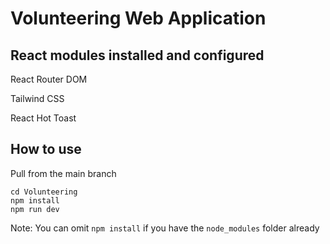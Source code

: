 # Volunteering Web Application

## React modules installed and configured
React Router DOM

Tailwind CSS

React Hot Toast

## How to use
Pull from the main branch
```
cd Volunteering
npm install
npm run dev
```
Note: You can omit `npm install` if you have the `node_modules` folder already
